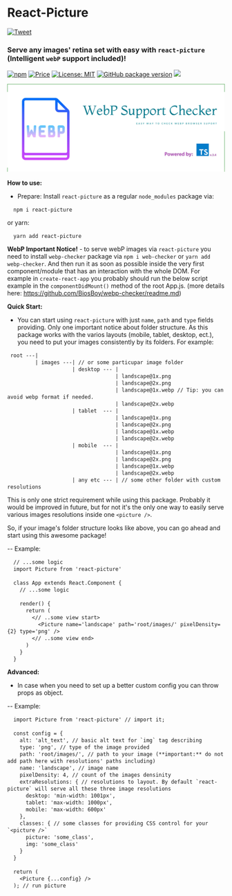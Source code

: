 # React-Picture

 [![Tweet](https://img.shields.io/twitter/url/http/shields.io.svg?style=social)](https://twitter.com/intent/tweet?text=See&url=https://github.com/BiosBoy/react-picture&via=svyat770&hashtags=js,jsx,webp,react-picture,picture,images,html,css)

### Serve any images' retina set with easy with `react-picture` (Intelligent `webP` support included)!

[![npm](https://badgen.net/npm/v/react-picture)](https://www.npmjs.com/package/react-picture) [![Price](https://img.shields.io/badge/price-FREE-purple.svg)](https://github.com/BiosBoy/react-picture/blob/master/LICENSE) [![License: MIT](https://img.shields.io/badge/license-MIT-yellow.svg)](https://github.com/BiosBoy/react-picture/blob/master/LICENSE) [![GitHub package version](https://img.shields.io/badge/version-1.1.3-green.svg)](https://github.com/BiosBoy/react-picture) ![](https://img.badgesize.io/biosboy/react-picture/master/index.js.svg)

![logo_image](https://raw.githubusercontent.com/BiosBoy/react-picture/master/web-checker_logo.jpg)

**How to use:**
  - Prepare:
   Install `react-picture` as a regular `node_modules` package via:
   ```
     npm i react-picture
   ```
   or yarn:
   ```
     yarn add react-picture
   ```
**WebP Important Notice!** - to serve webP images via `react-picture` you need to install `webp-checker` package via `npm i web-checker` or `yarn add webp-checker`. And then run it as soon as possible inside the very first component/module that has an interaction with the whole DOM. For example in `create-react-app` you probably should run the below script example in the `componentDidMount()` method of the root App.js. (more details here: https://github.com/BiosBoy/webp-checker/readme.md)

**Quick Start:**

   - You can start using `react-picture` with just `name`, `path` and `type` fields providing. Only one important notice about folder structure. As this package works with the varios layouts (mobile, tablet, desktop, ect.), you need to put your images consistently by its folders. For example:
   ```
    root ---|
            | images ---| // or some particupar image folder
                        | desktop --- |
                                      | landscape@1x.png
                                      | landscape@2x.png
                                      | landscape@1x.webp // Tip: you can avoid webp format if needed.
                                      | landscape@2x.webp
                        | tablet  --- |
                                      | landscape@1x.png
                                      | landscape@2x.png
                                      | landscape@1x.webp
                                      | landscape@2x.webp
                        | mobile  --- |
                                      | landscape@1x.png
                                      | landscape@2x.png
                                      | landscape@1x.webp
                                      | landscape@2x.webp
                        | any etc --- | // some other folder with custom resolutions
   ```

   This is only one strict requirement while using this package. Probably it would be improved in future, but for not it's the only one way to easily serve various images resolutions inside one `<picture />`.

   So, if your image's folder structure looks like above, you can go ahead and start using this awesome package! 
   
  -- Example:
  ```
    // ...some logic
    import Picture from 'react-picture'

    class App extends React.Component {
      // ...some logic
    
      render() {
        return (
          <// ..some view start>
            <Picture name='landscape' path='root/images/' pixelDensity={2} type='png' />
          <// ..some view end>
        )
      }
    }
  ```

**Advanced:**
  - In case when you need to set up a better custom config you can throw props as object.

  -- Example:
  ```
    import Picture from 'react-picture' // import it;

    const config = {
      alt: 'alt_text', // basic alt text for `img` tag describing
      type: 'png', // type of the image provided
      path: 'root/images/', // path to your image (**important:** do not add path here with resolutions' paths including)
      name: 'landscape', // image name
      pixelDensity: 4, // count of the images densinity
      extraResolutions: { // resolutions to layout. By default `react-picture` will serve all these three image resolutions
        desktop: 'min-width: 1001px',
        tablet: 'max-width: 1000px',
        mobile: 'max-width: 600px'
      },
      classes: { // some classes for providing CSS control for your `<picture />`
        picture: 'some_class',
        img: 'some_class'
      }
    }
    
    return (
      <Picture {...config} />
    ); // run picture
  ```
